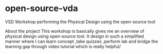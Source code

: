 # open-source-vda
VSD Workshop performing the Physical Design  using the open-source tool

About the project
 This workshop is basically gives me an overview of physical design using open-source tool.
It  design in such a simplified manner where I can learn concept ,take quizzes ,perform lab and bridge the learning gap through video tutorial which is really helpful/


